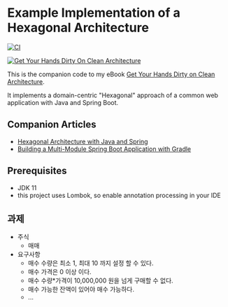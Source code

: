 # Example Implementation of a Hexagonal Architecture

[![CI](https://github.com/thombergs/buckpal/actions/workflows/ci.yml/badge.svg)](https://github.com/thombergs/buckpal/actions/workflows/ci.yml)

[![Get Your Hands Dirty On Clean Architecture](https://reflectoring.io/assets/img/get-your-hands-dirty-260x336.png)](https://reflectoring.io/book)

This is the companion code to my eBook [Get Your Hands Dirty on Clean Architecture](https://leanpub.com/get-your-hands-dirty-on-clean-architecture).

It implements a domain-centric "Hexagonal" approach of a common web application with Java and Spring Boot. 

## Companion Articles

* [Hexagonal Architecture with Java and Spring](https://reflectoring.io/spring-hexagonal/)
* [Building a Multi-Module Spring Boot Application with Gradle](https://reflectoring.io/spring-boot-gradle-multi-module/)

## Prerequisites

* JDK 11
* this project uses Lombok, so enable annotation processing in your IDE


## 과제
* 주식
  * 매매
* 요구사항 
  * 매수 수량은 최소 1, 최대 10 까지 설정 할 수 있다. 
  * 매수 가격은 0 이상 이다.
  * 매수 수량*가격이 10,000,000 원을 넘게 구매할 수 없다.
  * 매수 가능한 잔액이 있어야 매수 가능하다.
  * ...